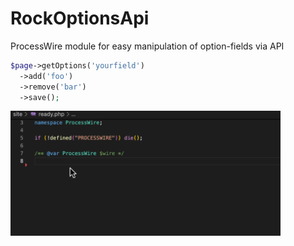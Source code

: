 # RockOptionsApi

ProcessWire module for easy manipulation of option-fields via API

```php
$page->getOptions('yourfield')
  ->add('foo')
  ->remove('bar')
  ->save();
```

<img src=optionsapi.gif height=200>

